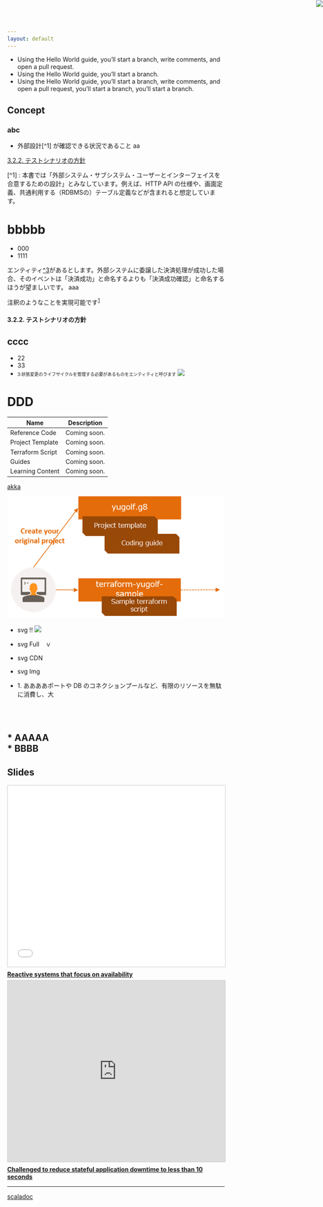 ```yaml
---
layout: default
---
```


- Using the Hello World guide, you’ll start a branch, write comments, and open a pull request.
- Using the Hello World guide, you’ll start a branch.
- Using the Hello World guide, you’ll start a branch, write comments, and open a pull request, you’ll start a branch, you’ll start a branch.

## Concept

<object type="image/svg+xml" data="https://cdn.jsdelivr.net/gh/lerna-stack/lerna-stack.github.io@master/img/lerna_overview_en.drawio.svg"></object>

### abc


- 外部設計[^1] が確認できる状況であること
aa

[3.2.2. テストシナリオの方針](/#3.2.2.テストシナリオの方針)

[^1] : 本書では「外部システム・サブシステム・ユーザーとインターフェイスを合意するための設計」とみなしています。例えば、HTTP API の仕様や、画面定義、共通利用する（RDBMSの）テーブル定義などが含まれると想定しています。

# bbbbb
- 000
- 1111

エンティティ[^3](#3)があるとします。外部システムに委譲した決済処理が成功した場合、そのイベントは「決済成功」と命名するよりも「決済成功確認」と命名するほうが望ましいです。
aaa

注釈のようなことを実現可能です<sup>[1](#note1)</sup>


#### 3.2.2. テストシナリオの方針


## cccc
- 22
- 33
- <span id="3" style="font-size:x-small">3:状態変更のライフサイクルを管理する必要があるものをエンティティと呼びます</span>
![](https://github.githubassets.com/images/modules/logos_page/GitHub-Mark.png)

# DDD

| Name  | Description |
| ----------- | ---- |
| Reference Code  | Coming soon. |
| Project Template | Coming soon. |
| Terraform Script | Coming soon. |
| Guides | Coming soon. |
| Learning Content | Coming soon. |

[akka](https://akka.io/)

![](img/yugolf_map.png)  

- svg !!
![](https://cdn.jsdelivr.net/gh/lerna-stack/lerna-stack.github.io@master/img/lerna_content_list_en.drawio.svg)  

- svg Full　ｖ
<object type="image/svg+xml"  data="https://raw.githubusercontent.com/yugolf/yugolf.github.io/master/img/lerna_content_map_en.svg"></object>

- svg CDN
<object type="image/svg+xml" data="https://cdn.jsdelivr.net/gh/lerna-stack/lerna-stack.github.io@master/img/lerna_content_list_en.drawio.svg"></object>

- svg Img
 <object type="image/svg+xml"  data="img/lerna_content_map_en.svg"></object>

- <span id="note1">1. ああああポートや DB のコネクションプールなど、有限のリソースを無駄に消費し、大</span>

\
\
\* AAAAA  
\* BBBB
---


## Slides

<iframe src="//www.slideshare.net/slideshow/embed_code/key/z5PCknVjHaFfxz" width="510" height="420" frameborder="0" marginwidth="0" marginheight="0" scrolling="no" style="border:1px solid #CCC; border-width:1px; margin-bottom:5px; max-width: 100%;" allowfullscreen> </iframe> <div style="margin-bottom:5px"> <strong> <a href="//www.slideshare.net/yugolf/ss-243892298" title="Reactive systems that focus on availability" target="_blank">Reactive systems that focus on availability</a> </strong> </div>

<iframe src="https://speakerdeck.com/player/0b8606f26e2448719c33257ad2f9f6a2" width="510" height="420" frameborder="0" marginwidth="0" marginheight="0" scrolling="no" style="border:1px solid #CCC; border-width:1px; margin-bottom:5px; max-width: 100%;" allowfullscreen> </iframe>
<div style="margin-bottom:5px"> <strong> <a href="https://speakerdeck.com/player/0b8606f26e2448719c33257ad2f9f6a2" title="Challenged to reduce stateful application downtime to less than 10 seconds" target="_blank">Challenged to reduce stateful application downtime to less than 10 seconds</a></strong> </div>


---

[scaladoc](scaladoc/index.html)

<div>
  <!-- Global site tag (gtag.js) - Google Analytics -->
<script async src="https://www.googletagmanager.com/gtag/js?id=UA-179036071-1"></script>
<script>
  window.dataLayer = window.dataLayer || [];
  function gtag(){dataLayer.push(arguments);}
  gtag('js', new Date());

  gtag('config', 'UA-179036071-1');
</script>
</div>

<a href="https://www.reactivemanifesto.org/"> <img style="border: 0; position: fixed; right: 0; top:0; z-index: 9000" src="//d379ifj7s9wntv.cloudfront.net/reactivemanifesto/images/ribbons/we-are-reactive-blue-right.png"> </a>
